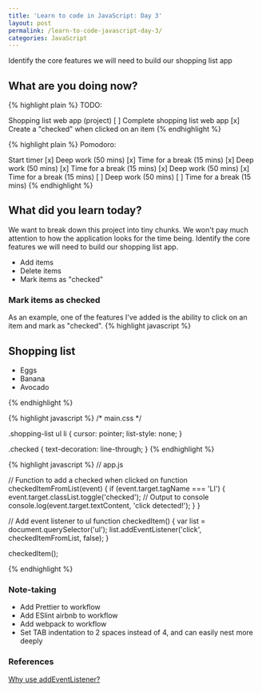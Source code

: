 ```yaml
---
title: 'Learn to code in JavaScript: Day 3'
layout: post
permalink: /learn-to-code-javascript-day-3/
categories: JavaScript
---
```


Identify the core features we will need to build our shopping list app

<!-- more -->

## What are you doing now?

{% highlight plain %}
TODO:

Shopping list web app (project)
[ ] Complete shopping list web app
[x] Create a "checked" when clicked on an item
{% endhighlight %}

{% highlight plain %}
Pomodoro:

Start timer
[x] Deep work (50 mins)
[x] Time for a break (15 mins)
[x] Deep work (50 mins)
[x] Time for a break (15 mins)
[x] Deep work (50 mins)
[x] Time for a break (15 mins)
[ ] Deep work (50 mins)
[ ] Time for a break (15 mins)
{% endhighlight %}

## What did you learn today?

We want to break down this project into tiny chunks. We won't pay much attention to how the application looks for the time being. Identify the core features we will need to build our shopping list app.

+ Add items
+ Delete items
+ Mark items as "checked"

### Mark items as checked

As an example, one of the features I've added is the ability to click on an item and mark as "checked".
{% highlight javascript %}
<!DOCTYPE html>
<html lang="en">
<head>
  <meta charset="UTF-8">
  <meta name="viewport" content="width=device-width, initial-scale=1.0">
  <meta http-equiv="X-UA-Compatible" content="ie=edge">
  <link rel="stylesheet" type="text/css" href="main.css" media="all">
  <title>Document</title>
</head>
<body>
  <div class="shopping-list">
    <div>
      <h2>Shopping list</h2>
    </div>
    <ul>
      <li>Eggs</li>
      <li>Banana</li>
      <li>Avocado</li>
    </ul>
  </div>
  <script type="text/javascript" src="app.js">
  </script>
</body>
{% endhighlight %}

{% highlight javascript %}
/* main.css */

.shopping-list ul li {
  cursor: pointer;
  list-style: none;
}

.checked {
  text-decoration: line-through;
}
{% endhighlight %}

{% highlight javascript %}
// app.js 

// Function to add a checked when clicked on
function checkedItemFromList(event) {
  if (event.target.tagName === 'LI') {
    event.target.classList.toggle('checked');
    // Output to console
    console.log(event.target.textContent, 'click detected!');
  }
}

// Add event listener to ul
function checkedItem() {
  var list = document.querySelector('ul');
  list.addEventListener('click', checkedItemFromList, false);
}

checkedItem();

{% endhighlight %}

### Note-taking
+ Add Prettier to workflow
+ Add ESlint airbnb to workflow
+ Add webpack to workflow
+ Set TAB indentation to 2 spaces instead of 4, and can easily nest more deeply

### References

[Why use addEventListener?](https://developer.mozilla.org/en-US/docs/Web/API/EventTarget/addEventListener)
